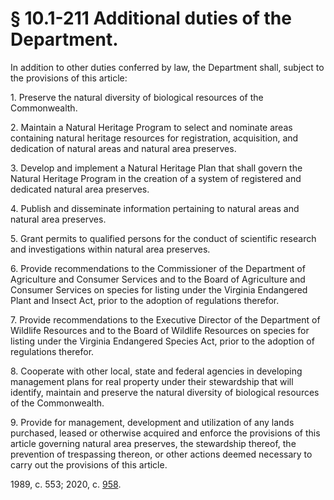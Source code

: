 # § 10.1-211 Additional duties of the Department.

<p>In addition to other duties conferred by law, the Department shall, subject to the provisions of this article:</p><p>1. Preserve the natural diversity of biological resources of the Commonwealth.</p><p>2. Maintain a Natural Heritage Program to select and nominate areas containing natural heritage resources for registration, acquisition, and dedication of natural areas and natural area preserves.</p><p>3. Develop and implement a Natural Heritage Plan that shall govern the Natural Heritage Program in the creation of a system of registered and dedicated natural area preserves.</p><p>4. Publish and disseminate information pertaining to natural areas and natural area preserves.</p><p>5. Grant permits to qualified persons for the conduct of scientific research and investigations within natural area preserves.</p><p>6. Provide recommendations to the Commissioner of the Department of Agriculture and Consumer Services and to the Board of Agriculture and Consumer Services on species for listing under the Virginia Endangered Plant and Insect Act, prior to the adoption of regulations therefor.</p><p>7. Provide recommendations to the Executive Director of the Department of Wildlife Resources and to the Board of Wildlife Resources on species for listing under the Virginia Endangered Species Act, prior to the adoption of regulations therefor.</p><p>8. Cooperate with other local, state and federal agencies in developing management plans for real property under their stewardship that will identify, maintain and preserve the natural diversity of biological resources of the Commonwealth.</p><p>9. Provide for management, development and utilization of any lands purchased, leased or otherwise acquired and enforce the provisions of this article governing natural area preserves, the stewardship thereof, the prevention of trespassing thereon, or other actions deemed necessary to carry out the provisions of this article.</p><p>1989, c. 553; 2020, c. <a href='http://lis.virginia.gov/cgi-bin/legp604.exe?201+ful+CHAP0958'>958</a>.</p>